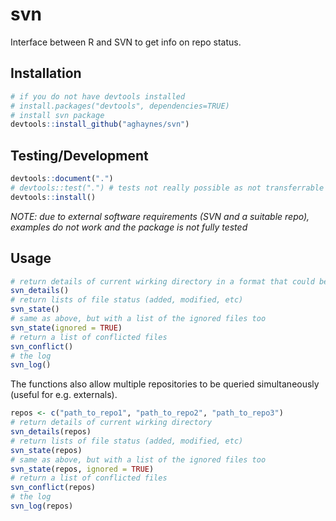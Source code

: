 # svn
Interface between R and SVN to get info on repo status.

## Installation
``` R
# if you do not have devtools installed
# install.packages("devtools", dependencies=TRUE)
# install svn package
devtools::install_github("aghaynes/svn")
```

## Testing/Development 
``` R
devtools::document(".")
# devtools::test(".") # tests not really possible as not transferrable to other machines
devtools::install()
```
*NOTE: due to external software requirements (SVN and a suitable repo), examples do not work and the package is not fully tested*

## Usage

``` R
# return details of current wirking directory in a format that could be used in a report
svn_details()
# return lists of file status (added, modified, etc)
svn_state()
# same as above, but with a list of the ignored files too
svn_state(ignored = TRUE)
# return a list of conflicted files
svn_conflict()
# the log
svn_log()
```

The functions also allow multiple repositories to be queried simultaneously (useful for e.g. externals).

``` R
repos <- c("path_to_repo1", "path_to_repo2", "path_to_repo3")
# return details of current wirking directory
svn_details(repos)
# return lists of file status (added, modified, etc)
svn_state(repos)
# same as above, but with a list of the ignored files too
svn_state(repos, ignored = TRUE)
# return a list of conflicted files
svn_conflict(repos)
# the log
svn_log(repos)
```

